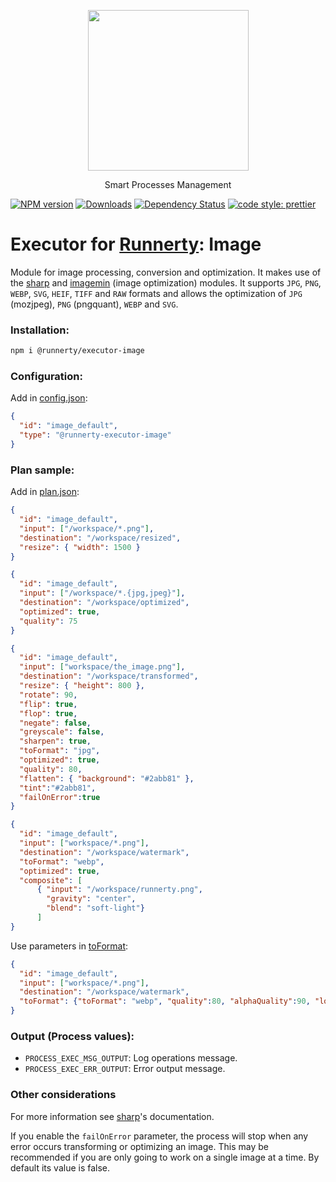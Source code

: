 <p align="center">
  <a href="http://runnerty.io">
    <img height="257" src="https://runnerty.io/assets/header/logo-stroked.png">
  </a>
  <p align="center">Smart Processes Management</p>
</p>

[![NPM version][npm-image]][npm-url] [![Downloads][downloads-image]][npm-url] [![Dependency Status][david-badge]][david-badge-url]
<a href="#badge">
  <img alt="code style: prettier" src="https://img.shields.io/badge/code_style-prettier-ff69b4.svg">
</a>

# Executor for [Runnerty]: Image
Module for image processing, conversion and optimization.
It makes use of the [sharp] and [imagemin] (image optimization) modules.
It supports `JPG`, `PNG`, `WEBP`, `SVG`, `HEIF`, `TIFF` and `RAW` formats and allows the optimization of `JPG` (mozjpeg), `PNG` (pngquant), `WEBP` and `SVG`.

### Installation:
```bash
npm i @runnerty/executor-image
```

### Configuration:
Add in [config.json]:
```json
{
  "id": "image_default",
  "type": "@runnerty-executor-image"
}
```

### Plan sample:
Add in [plan.json]:
```json
{
  "id": "image_default",
  "input": ["/workspace/*.png"],
  "destination": "/workspace/resized",
  "resize": { "width": 1500 }
}
```

```json
{
  "id": "image_default",
  "input": ["/workspace/*.{jpg,jpeg}"],
  "destination": "/workspace/optimized",
  "optimized": true,
  "quality": 75
}
```

```json
{
  "id": "image_default",
  "input": ["workspace/the_image.png"],
  "destination": "/workspace/transformed",
  "resize": { "height": 800 },
  "rotate": 90,
  "flip": true,
  "flop": true,
  "negate": false,
  "greyscale": false,
  "sharpen": true,
  "toFormat": "jpg",
  "optimized": true,
  "quality": 80,
  "flatten": { "background": "#2abb81" },
  "tint":"#2abb81",
  "failOnError":true
}
```

```json
{
  "id": "image_default",
  "input": ["workspace/*.png"],
  "destination": "/workspace/watermark",
  "toFormat": "webp",
  "optimized": true,
  "composite": [
      { "input": "/workspace/runnerty.png",
        "gravity": "center",
        "blend": "soft-light"}
      ]
}
```

Use parameters in [toFormat]:
```json
{
  "id": "image_default",
  "input": ["workspace/*.png"],
  "destination": "/workspace/watermark",
  "toFormat": {"toFormat": "webp", "quality":80, "alphaQuality":90, "lossless": false}
}
```

### Output (Process values):
* `PROCESS_EXEC_MSG_OUTPUT`: Log operations message.
* `PROCESS_EXEC_ERR_OUTPUT`: Error output message.

### Other considerations
For more information see [sharp]'s documentation.

If you enable the `failOnError` parameter, the process will stop when any error occurs transforming or optimizing an image.
This may be recommended if you are only going to work on a single image at a time.
By default its value is false.


[Runnerty]: http://www.runnerty.io
[downloads-image]: https://img.shields.io/npm/dm/@runnerty/executor-image.svg
[npm-url]: https://www.npmjs.com/package/@runnerty/executor-image
[npm-image]: https://img.shields.io/npm/v/@runnerty/executor-image.svg
[david-badge]: https://david-dm.org/runnerty/executor-image.svg
[david-badge-url]: https://david-dm.org/runnerty/executor-image
[sharp]: https://sharp.pixelplumbing.com
[imagemin]: https://github.com/imagemin/imagemin
[toFormat]: https://sharp.pixelplumbing.com/api-output#toformat
[config.json]: http://docs.runnerty.io/config/
[plan.json]: http://docs.runnerty.io/plan/
